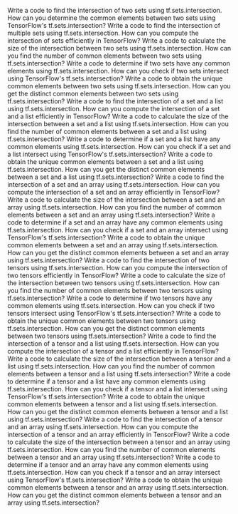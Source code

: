 Write a code to find the intersection of two sets using tf.sets.intersection.
How can you determine the common elements between two sets using TensorFlow's tf.sets.intersection?
Write a code to find the intersection of multiple sets using tf.sets.intersection.
How can you compute the intersection of sets efficiently in TensorFlow?
Write a code to calculate the size of the intersection between two sets using tf.sets.intersection.
How can you find the number of common elements between two sets using tf.sets.intersection?
Write a code to determine if two sets have any common elements using tf.sets.intersection.
How can you check if two sets intersect using TensorFlow's tf.sets.intersection?
Write a code to obtain the unique common elements between two sets using tf.sets.intersection.
How can you get the distinct common elements between two sets using tf.sets.intersection?
Write a code to find the intersection of a set and a list using tf.sets.intersection.
How can you compute the intersection of a set and a list efficiently in TensorFlow?
Write a code to calculate the size of the intersection between a set and a list using tf.sets.intersection.
How can you find the number of common elements between a set and a list using tf.sets.intersection?
Write a code to determine if a set and a list have any common elements using tf.sets.intersection.
How can you check if a set and a list intersect using TensorFlow's tf.sets.intersection?
Write a code to obtain the unique common elements between a set and a list using tf.sets.intersection.
How can you get the distinct common elements between a set and a list using tf.sets.intersection?
Write a code to find the intersection of a set and an array using tf.sets.intersection.
How can you compute the intersection of a set and an array efficiently in TensorFlow?
Write a code to calculate the size of the intersection between a set and an array using tf.sets.intersection.
How can you find the number of common elements between a set and an array using tf.sets.intersection?
Write a code to determine if a set and an array have any common elements using tf.sets.intersection.
How can you check if a set and an array intersect using TensorFlow's tf.sets.intersection?
Write a code to obtain the unique common elements between a set and an array using tf.sets.intersection.
How can you get the distinct common elements between a set and an array using tf.sets.intersection?
Write a code to find the intersection of two tensors using tf.sets.intersection.
How can you compute the intersection of two tensors efficiently in TensorFlow?
Write a code to calculate the size of the intersection between two tensors using tf.sets.intersection.
How can you find the number of common elements between two tensors using tf.sets.intersection?
Write a code to determine if two tensors have any common elements using tf.sets.intersection.
How can you check if two tensors intersect using TensorFlow's tf.sets.intersection?
Write a code to obtain the unique common elements between two tensors using tf.sets.intersection.
How can you get the distinct common elements between two tensors using tf.sets.intersection?
Write a code to find the intersection of a tensor and a list using tf.sets.intersection.
How can you compute the intersection of a tensor and a list efficiently in TensorFlow?
Write a code to calculate the size of the intersection between a tensor and a list using tf.sets.intersection.
How can you find the number of common elements between a tensor and a list using tf.sets.intersection?
Write a code to determine if a tensor and a list have any common elements using tf.sets.intersection.
How can you check if a tensor and a list intersect using TensorFlow's tf.sets.intersection?
Write a code to obtain the unique common elements between a tensor and a list using tf.sets.intersection.
How can you get the distinct common elements between a tensor and a list using tf.sets.intersection?
Write a code to find the intersection of a tensor and an array using tf.sets.intersection.
How can you compute the intersection of a tensor and an array efficiently in TensorFlow?
Write a code to calculate the size of the intersection between a tensor and an array using tf.sets.intersection.
How can you find the number of common elements between a tensor and an array using tf.sets.intersection?
Write a code to determine if a tensor and an array have any common elements using tf.sets.intersection.
How can you check if a tensor and an array intersect using TensorFlow's tf.sets.intersection?
Write a code to obtain the unique common elements between a tensor and an array using tf.sets.intersection.
How can you get the distinct common elements between a tensor and an array using tf.sets.intersection?